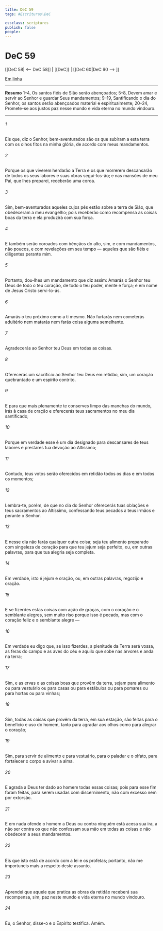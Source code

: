 ```yaml
---
title: DeC 59
tags: #Escrituras\DeC

cssclass: scriptures
publish: false
people:
---
```


# DeC 59
[[DeC 58| <-- DeC 58]] | [[DeC]] | [[DeC 60|DeC 60 --> ]]

[Em linha](https://churchofjesuschrist.org/study/scriptures/dc-testament/dc/59?lang=por)

---
__Resumo__
1–4, Os santos fiéis de Sião serão abençoados; 5–8, Devem amar e servir ao Senhor e guardar Seus mandamentos; 9–19, Santificando o dia do Senhor, os santos serão abençoados material e espiritualmente; 20–24, Promete-se aos justos paz nesse mundo e vida eterna no mundo vindouro.

---
###### 1 
Eis que, diz o Senhor, bem-aventurados são os que subiram a esta terra com os olhos fitos na minha glória, de acordo com meus mandamentos.

###### 2 
Porque os que viverem herdarão a Terra e os que morrerem descansarão de todos os seus labores e suas obras segui-los-ão; e nas mansões de meu Pai, que lhes preparei, receberão uma coroa.

###### 3 
Sim, bem-aventurados aqueles cujos pés estão sobre a terra de Sião, que obedeceram a meu evangelho; pois receberão como recompensa as coisas boas da terra e ela produzirá com sua força.

###### 4 
E também serão coroados com bênçãos do alto, sim, e com mandamentos, não poucos, e com revelações em seu tempo — aqueles que são fiéis e diligentes perante mim.

###### 5 
Portanto, dou-lhes um mandamento que diz assim: Amarás o Senhor teu Deus de todo o teu coração, de todo o teu poder, mente e força; e em nome de Jesus Cristo servi-lo-ás.

###### 6 
Amarás o teu próximo como a ti mesmo. Não furtarás nem cometerás adultério nem matarás nem farás coisa alguma semelhante.

###### 7 
Agradecerás ao Senhor teu Deus em todas as coisas.

###### 8 
Oferecerás um sacrifício ao Senhor teu Deus em retidão, sim, um coração quebrantado e um espírito contrito.

###### 9 
E para que mais plenamente te conserves limpo das manchas do mundo, irás à casa de oração e oferecerás teus sacramentos no meu dia santificado;

###### 10 
Porque em verdade esse é um dia designado para descansares de teus labores e prestares tua devoção ao Altíssimo;

###### 11 
Contudo, teus votos serão oferecidos em retidão todos os dias e em todos os momentos;

###### 12 
Lembra-te, porém, de que no dia do Senhor oferecerás tuas oblações e teus sacramentos ao Altíssimo, confessando teus pecados a teus irmãos e perante o Senhor.

###### 13 
E nesse dia não farás qualquer outra coisa; seja teu alimento preparado com singeleza de coração para que teu jejum seja perfeito, ou, em outras palavras, para que tua alegria seja completa.

###### 14 
Em verdade, isto é jejum e oração, ou, em outras palavras, regozijo e oração.

###### 15 
E se fizerdes estas coisas com ação de graças, com o coração e o semblante alegres, sem muito riso porque isso é pecado, mas com o coração feliz e o semblante alegre —

###### 16 
Em verdade eu digo que, se isso fizerdes, a plenitude da Terra será vossa, as feras do campo e as aves do céu e aquilo que sobe nas árvores e anda na terra;

###### 17 
Sim, e as ervas e as coisas boas que provêm da terra, sejam para alimento ou para vestuário ou para casas ou para estábulos ou para pomares ou para hortas ou para vinhas;

###### 18 
Sim, todas as coisas que provêm da terra, em sua estação, são feitas para o benefício e uso do homem, tanto para agradar aos olhos como para alegrar o coração;

###### 19 
Sim, para servir de alimento e para vestuário, para o paladar e o olfato, para fortalecer o corpo e avivar a alma.

###### 20 
E agrada a Deus ter dado ao homem todas essas coisas; pois para esse fim foram feitas, para serem usadas com discernimento, não com excesso nem por extorsão.

###### 21 
E em nada ofende o homem a Deus ou contra ninguém está acesa sua ira, a não ser contra os que não confessam sua mão em todas as coisas e não obedecem a seus mandamentos.

###### 22 
Eis que isto está de acordo com a lei e os profetas; portanto, não me importuneis mais a respeito deste assunto.

###### 23 
Aprendei que aquele que pratica as obras da retidão receberá sua recompensa, sim, paz neste mundo e vida eterna no mundo vindouro.

###### 24 
Eu, o Senhor, disse-o e o Espírito testifica. Amém.


